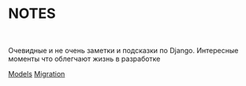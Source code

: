 # NOTES
<p align="left">
<img src="https://img.shields.io/badge/django-blue?style=for-the-badge" alt="">
<img src="https://img.shields.io/badge/v-3.0-blue?style=for-the-badge" alt="">
</p>

Очевидные и не очень заметки и подсказки по Django. Интересные моменты что облегчают жизнь в разработке

[Models](models/models.md "Модели")
[Migration](migration/migration.md "Миграции")